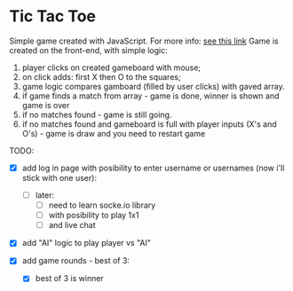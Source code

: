 # Tic Tac Toe 
Simple game created with JavaScript.
For more info: [see this link](https://en.wikipedia.org/wiki/Tic-tac-toe)
Game is created on the front-end, with simple logic:

 1. player clicks on created gameboard with mouse;
 2. on click adds: first X then O to the squares;
 3. game logic compares gamboard (filled by user clicks) with gaved array.
 4. if game finds a match from array - game is done, winner is shown and game is over
 5. if no matches found - game is still going.
 6. if no matches found and gameboard is full with player inputs (X's and O's) - game is draw and you need to restart game

TODO:

 - [x] add log in page with posibility to enter username or usernames (now i'll stick with one user):
	 - [ ] later:
		 - [ ] need to learn socke.io library
		 - [ ] with posibility to play 1x1
		 - [ ] and live chat
		 
  - [x] add "AI" logic to play player vs "AI"
 - [x] add game rounds - best of 3:

 
	 - [x] best of 3 is winner

